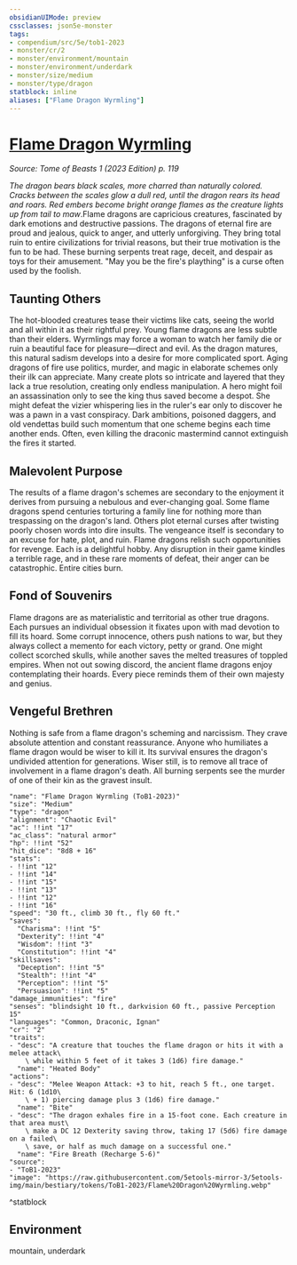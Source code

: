 ```yaml
---
obsidianUIMode: preview
cssclasses: json5e-monster
tags:
- compendium/src/5e/tob1-2023
- monster/cr/2
- monster/environment/mountain
- monster/environment/underdark
- monster/size/medium
- monster/type/dragon
statblock: inline
aliases: ["Flame Dragon Wyrmling"]
---
```

# [Flame Dragon Wyrmling](Mechanics\bestiary\dragon/flame-dragon-wyrmling-tob1-2023.md)
*Source: Tome of Beasts 1 (2023 Edition) p. 119*  

*The dragon bears black scales, more charred than naturally colored. Cracks between the scales glow a dull red, until the dragon rears its head and roars. Red embers become bright orange flames as the creature lights up from tail to maw*.Flame dragons are capricious creatures, fascinated by dark emotions and destructive passions. The dragons of eternal fire are proud and jealous, quick to anger, and utterly unforgiving. They bring total ruin to entire civilizations for trivial reasons, but their true motivation is the fun to be had. These burning serpents treat rage, deceit, and despair as toys for their amusement. "May you be the fire's plaything" is a curse often used by the foolish.

## Taunting Others

The hot-blooded creatures tease their victims like cats, seeing the world and all within it as their rightful prey. Young flame dragons are less subtle than their elders. Wyrmlings may force a woman to watch her family die or ruin a beautiful face for pleasure—direct and evil. As the dragon matures, this natural sadism develops into a desire for more complicated sport. Aging dragons of fire use politics, murder, and magic in elaborate schemes only their ilk can appreciate. Many create plots so intricate and layered that they lack a true resolution, creating only endless manipulation. A hero might foil an assassination only to see the king thus saved become a despot. She might defeat the vizier whispering lies in the ruler's ear only to discover he was a pawn in a vast conspiracy. Dark ambitions, poisoned daggers, and old vendettas build such momentum that one scheme begins each time another ends. Often, even killing the draconic mastermind cannot extinguish the fires it started.

## Malevolent Purpose

The results of a flame dragon's schemes are secondary to the enjoyment it derives from pursuing a nebulous and ever-changing goal. Some flame dragons spend centuries torturing a family line for nothing more than trespassing on the dragon's land. Others plot eternal curses after twisting poorly chosen words into dire insults. The vengeance itself is secondary to an excuse for hate, plot, and ruin. Flame dragons relish such opportunities for revenge. Each is a delightful hobby. Any disruption in their game kindles a terrible rage, and in these rare moments of defeat, their anger can be catastrophic. Entire cities burn.

## Fond of Souvenirs

Flame dragons are as materialistic and territorial as other true dragons. Each pursues an individual obsession it fixates upon with mad devotion to fill its hoard. Some corrupt innocence, others push nations to war, but they always collect a memento for each victory, petty or grand. One might collect scorched skulls, while another saves the melted treasures of toppled empires. When not out sowing discord, the ancient flame dragons enjoy contemplating their hoards. Every piece reminds them of their own majesty and genius.

## Vengeful Brethren

Nothing is safe from a flame dragon's scheming and narcissism. They crave absolute attention and constant reassurance. Anyone who humiliates a flame dragon would be wiser to kill it. Its survival ensures the dragon's undivided attention for generations. Wiser still, is to remove all trace of involvement in a flame dragon's death. All burning serpents see the murder of one of their kin as the gravest insult.

```statblock
"name": "Flame Dragon Wyrmling (ToB1-2023)"
"size": "Medium"
"type": "dragon"
"alignment": "Chaotic Evil"
"ac": !!int "17"
"ac_class": "natural armor"
"hp": !!int "52"
"hit_dice": "8d8 + 16"
"stats":
- !!int "12"
- !!int "14"
- !!int "15"
- !!int "13"
- !!int "12"
- !!int "16"
"speed": "30 ft., climb 30 ft., fly 60 ft."
"saves":
  "Charisma": !!int "5"
  "Dexterity": !!int "4"
  "Wisdom": !!int "3"
  "Constitution": !!int "4"
"skillsaves":
  "Deception": !!int "5"
  "Stealth": !!int "4"
  "Perception": !!int "5"
  "Persuasion": !!int "5"
"damage_immunities": "fire"
"senses": "blindsight 10 ft., darkvision 60 ft., passive Perception 15"
"languages": "Common, Draconic, Ignan"
"cr": "2"
"traits":
- "desc": "A creature that touches the flame dragon or hits it with a melee attack\
    \ while within 5 feet of it takes 3 (1d6) fire damage."
  "name": "Heated Body"
"actions":
- "desc": "Melee Weapon Attack: +3 to hit, reach 5 ft., one target. Hit: 6 (1d10\
    \ + 1) piercing damage plus 3 (1d6) fire damage."
  "name": "Bite"
- "desc": "The dragon exhales fire in a 15-foot cone. Each creature in that area must\
    \ make a DC 12 Dexterity saving throw, taking 17 (5d6) fire damage on a failed\
    \ save, or half as much damage on a successful one."
  "name": "Fire Breath (Recharge 5-6)"
"source":
- "ToB1-2023"
"image": "https://raw.githubusercontent.com/5etools-mirror-3/5etools-img/main/bestiary/tokens/ToB1-2023/Flame%20Dragon%20Wyrmling.webp"
```
^statblock

## Environment

mountain, underdark